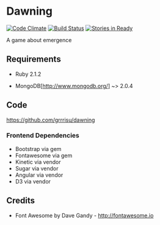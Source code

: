 Dawning
==

[![Code Climate](https://codeclimate.com/github/grrrisu/dawning.png)](https://codeclimate.com/github/grrrisu/dawning)
[![Build Status](https://travis-ci.org/grrrisu/dawning.png?branch=master)](https://travis-ci.org/grrrisu/dawning)
[![Stories in Ready](https://badge.waffle.io/grrrisu/dawning.svg?label=ready&title=Ready)](http://waffle.io/grrrisu/dawning)

A game about emergence

Requirements
--

* Ruby 2.1.2

* MongoDB[http://www.mongodb.org/] ~> 2.0.4

Code
---

https://github.com/grrrisu/dawning

### Frontend Dependencies


* Bootstrap via gem
* Fontawesome via gem
* Kinetic via vendor
* Sugar via vendor
* Angular via vendor
* D3 via vendor

Credits
--

* Font Awesome by Dave Gandy - http://fontawesome.io
